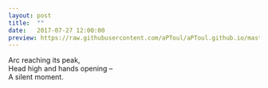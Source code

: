 ```yaml
---
layout: post
title:  ""
date:   2017-07-27 12:00:00
preview: https://raw.githubusercontent.com/aPToul/aPToul.github.io/master/_images/peak.jpg
---
```


Arc reaching its peak,  
Head high and hands opening –  
A silent moment.

